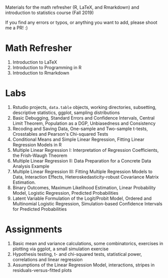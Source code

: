 Materials for the math refresher (R, LaTeX, and Rmarkdown) and introduction to statistics course (Fall 2019)

If you find any errors or typos, or anything you want to add, please shoot me a PR! :)

# Math Refresher

1. Introduction to LaTeX
2. Introduction to Programming in R
3. Introduction to Rmarkdown

# Labs

1. Rstudio projects, `data.table` objects, working directories, subsetting, descriptive statistics, ggplot, sampling distributions
2. Basic Debugging, Standard Errors and Confidence Intervals, Central Limit Theorem, Population as a DGP, Unbiasedness and Consistency
3. Recoding and Saving Data, One-sample and Two-sample t-tests, Crosstables and Pearson's Chi-squared Tests
4. Conditional Means and Simple Linear Regression, Fitting Linear Regression Models in R
5. Multiple Linear Regression I: Interpretation of Regression Coefficients, the Frish-Waugh Theorem
6. Multiple Linear Regression II: Data Preparation for a Concrete Data Analysis Example
7. Multiple Linear Regression III: Fitting Multiple Regression Models to Data, Interaction Effects, Heteroskedasticity-robust Covariance Matrix Estimation.
8. Binary Outcomes, Maximum Likelihood Estimation, Linear Probability Model, Logistic Regression, Predicted Probabilities
9. Latent Variable Formulation of the Logit/Probit Model, Ordered and Multinomial Logistic Regression, Simulation-based Confidence Intervals for Predicted Probabilities

# Assignments

1. Basic mean and variance calculations, some combinatorics, 
exercises in plotting via ggplot, a small simulation exercise
2. Hypothesis testing, t- and chi-squared tests, statistical power, correlations and linear regression
3. Assumptions of the Linear Regression Model, interactions, stripes in residuals-versus-fitted plots
